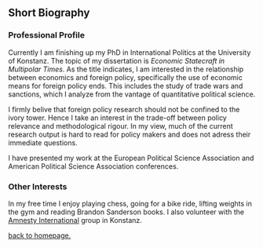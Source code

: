 ## Short Biography

### Professional Profile

Currently I am finishing up my PhD in International Politics at the University of Konstanz. The topic of my dissertation is *Economic Statecraft in Multipolar Times*. As the title indicates, I am interested in the relationship between economics and foreign policy, specifically the use of economic means for foreign policy ends. This includes the study of trade wars and sanctions, which I analyze from the vantage of quantitative political science. 

I firmly belive that foreign policy research should not be confined to the ivory tower. Hence I take an interest in the trade-off between policy relevance and methodological rigour. In my view, much of the current research output is hard to read for policy makers and does not adress their immediate questions.

I have presented my work at the European Political Science Association and American Political Science Association conferences. 

### Other Interests

In my free time I enjoy playing chess, going for a bike ride, lifting weights in the gym and reading Brandon Sanderson books. I also volunteer with the [Amnesty International](https://twitter.com/AmnestyKonstanz) group in Konstanz.



[back to homepage.](./index.md)
